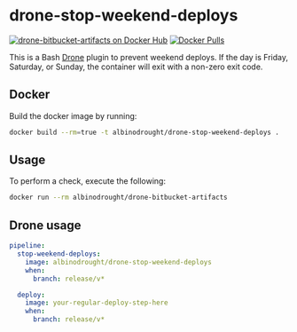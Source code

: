 # drone-stop-weekend-deploys
[![drone-bitbucket-artifacts on Docker Hub](https://img.shields.io/docker/automated/albinodrought/drone-stop-weekend-deploys.svg)](https://hub.docker.com/r/albinodrought/drone-stop-weekend-deploys/)
[![Docker Pulls](https://img.shields.io/docker/pulls/albinodrought/drone-stop-weekend-deploys.svg)](https://hub.docker.com/r/albinodrought/drone-stop-weekend-deploys)

This is a Bash [Drone](https://github.com/drone/drone) plugin to prevent weekend deploys. If the day is Friday, Saturday, or Sunday, the container will exit with a non-zero exit code.

## Docker
Build the docker image by running:

```bash
docker build --rm=true -t albinodrought/drone-stop-weekend-deploys .
```

## Usage
To perform a check, execute the following:

```bash
docker run --rm albinodrought/drone-bitbucket-artifacts
```

## Drone usage

```yml
pipeline:
  stop-weekend-deploys:
    image: albinodrought/drone-stop-weekend-deploys
    when:
      branch: release/v*

  deploy:
    image: your-regular-deploy-step-here
    when:
      branch: release/v*
```

